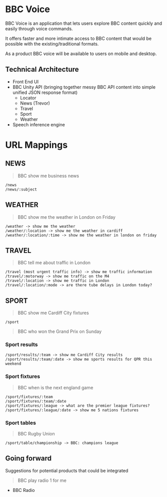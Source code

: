 BBC Voice
=========

BBC Voice is an application that lets users explore BBC content quickly and easily through voice commands.

It offers faster and more intimate access to BBC content that would be possible with the existing/traditional formats.

As a product BBC voice will be available to users on mobile and desktop.

## Technical Architecture

+ Front End UI
+ BBC Unity API (bringing together messy BBC API content into simple unified JSON response format)
  - Locator
  - News (Trevor)
  - Travel
  - Sport
  - Weather
+ Speech inference engine

URL Mappings
================

## NEWS

> BBC show me business news

```
/news
/news/:subject
```

## WEATHER

> BBC show me the weather in London on Friday

```
/weather -> show me the weather
/weather/:location -> show me the weather in cardiff
/weather/:location/:time -> show me the weather in london on friday
```

## TRAVEL

> BBC tell me about traffic in London

```
/travel (most urgent traffic info) -> show me traffic information
/travel/:motorway -> show me traffic on the M4
/travel/:location -> show me traffic in London
/travel/:location/:mode -> are there tube delays in London today?
```

## SPORT

> BBC show me Cardiff City fixtures

```
/sport
```

> BBC who won the Grand Prix on Sunday

### Sport results

```
/sport/results/:team -> show me Cardiff City results
/sport/results/:team/:date -> show me sports results for QPR this weekend
```

### Sport fixtures

> BBC when is the next england game

```
/sport/fixtures/:team
/sport/fixtures/:team/:date
/sport/fixtures/:league -> what are the premier league fixtures?
/sport/fixtures/:league/:date -> show me 5 nations fixtures
```

### Sport tables

> BBC Rugby Union

```
/sport/table/championship -> BBC: champions league
```

## Going forward

Suggestions for potential products that could be integrated

> BBC play radio 1 for me

+ BBC Radio

